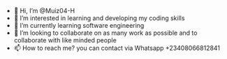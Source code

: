 - 👋 Hi, I’m @Muiz04-H
- 👀 I’m interested in learning and developing my coding skills
- 🌱 I’m currently learning software engineering
- 💞️ I’m looking to collaborate on as many work as possible and to collaborate with like minded people
- 📫 How to reach me? you can contact via Whatsapp +23408066812841

<!---
Muiz04-H/Muiz04-H is a ✨ special ✨ repository because its `README.md` (this file) appears on your GitHub profile.
You can click the Preview link to take a look at your changes.
--->
